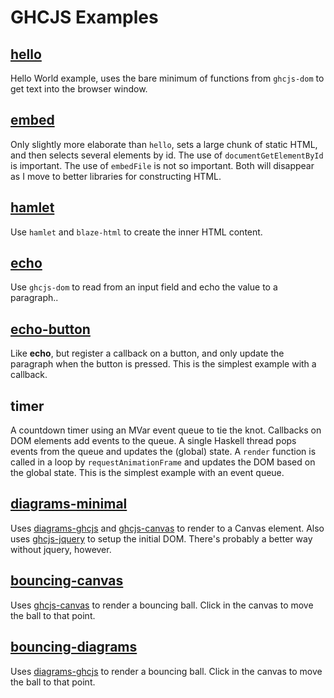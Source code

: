 GHCJS Examples
==============

[hello](http://bergey.github.io/gooey/)
-----

Hello World example, uses the bare minimum of functions from `ghcjs-dom`
to get text into the browser window.

[embed](http://bergey.github.io/gooey/embed)
-----

Only slightly more elaborate than `hello`, sets a large chunk of static
HTML, and then selects several elements by id. The use of
`documentGetElementById` is important. The use of `embedFile` is not so
important. Both will disappear as I move to better libraries for
constructing HTML.

[hamlet](http://bergey.github.io/gooey/hamlet-static)
------

Use `hamlet` and `blaze-html` to create the inner HTML content.

[echo](http://bergey.github.io/gooey/echo)
----

Use `ghcjs-dom` to read from an input field and echo the value to a
paragraph..

[echo-button](http://bergey.github.io/gooey/echo-button)
-----------

Like **echo**, but register a callback on a button, and only update the
paragraph when the button is pressed. This is the simplest example with
a callback.

timer
-----

A countdown timer using an MVar event queue to tie the knot. Callbacks
on DOM elements add events to the queue. A single Haskell thread pops
events from the queue and updates the (global) state. A `render`
function is called in a loop by `requestAnimationFrame` and updates the
DOM based on the global state. This is the simplest example with an
event queue.

[diagrams-minimal](http://bergey.github.io/gooey/diagrams-minimal/)
----------------

Uses [diagrams-ghcjs](https://github.com/ghcjs/diagrams-ghcjs) and
[ghcjs-canvas](https://github.com/ghcjs/ghcjs-canvas) to render to a
Canvas element. Also uses
[ghcjs-jquery](https://github.com/ghcjs/ghcjs-jquery) to setup the
initial DOM. There's probably a better way without jquery, however.

##  [bouncing-canvas](http://bergey.github.io/gooey/bouncing-canvas/)

Uses [ghcjs-canvas](https://github.com/ghcjs/ghcjs-canvas) to render a
bouncing ball.  Click in the canvas to move the ball to that point.

##  [bouncing-diagrams](http://bergey.github.io/gooey/bouncing-diagrams/)

Uses [diagrams-ghcjs](https://github.com/ghcjs/diagrams-ghcjs) to
render a bouncing ball.  Click in the canvas to move the ball to that
point.
